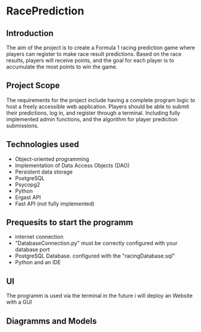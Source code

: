 # RacePrediction



## Introduction

The aim of the project is to create a Formula 1 racing prediction game where players can register to make race result predictions. Based on the race results, players will receive points, and the goal for each player is to accumulate the most points to win the game.

## Project Scope

The requirements for the project include having a complete program logic to host a freely accessible web application. Players should be able to submit their predictions, log in, and register through a terminal. Including fully implemented admin functions, and the algorithm for player prediction submissions.

## Technologies used
* Object-oriented programming
* Implementation of Data Access Objects (DAO)
* Persistent data storage
* PostgreSQL
* Psycopg2
* Python
* Ergast API
* Fast API (not fully implemented)

## Prequesits to start the programm
* internet connection
* "DatabaseConnection.py" must be correctly configured with your database port
* PostgreSQL Database. configured with the "racingDatabase.sql"
* Python and an IDE

## UI

The programm is used via the terminal in the future i will deploy an Website with a GUI

## Diagramms and Models

       

       
